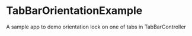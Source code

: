 TabBarOrientationExample
========================

A sample app to demo orientation lock on one of tabs in TabBarController
